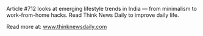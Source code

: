 Article #712 looks at emerging lifestyle trends in India — from minimalism to work-from-home hacks. Read Think News Daily to improve daily life.

Read more at: www.thinknewsdaily.com